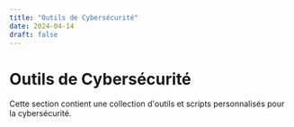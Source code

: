 ```yaml
---
title: "Outils de Cybersécurité"
date: 2024-04-14
draft: false
---
```


# Outils de Cybersécurité

Cette section contient une collection d'outils et scripts personnalisés pour la cybersécurité. 